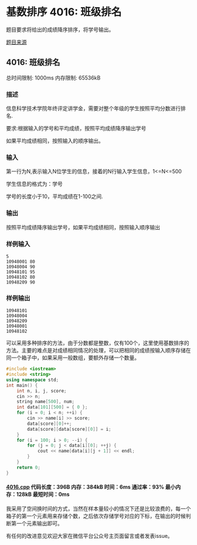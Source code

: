 # 基数排序 4016: 班级排名

题目要求将给出的成绩降序排序，将学号输出。

[题目来源](http://bailian.openjudge.cn/practice/4016/)

## 4016: 班级排名

总时间限制: 1000ms    内存限制: 65536kB

### 描述

信息科学技术学院年终评定讲学金，需要对整个年级的学生按照平均分数进行排名.

要求:根据输入的学号和平均成绩，按照平均成绩降序输出学号

如果平均成绩相同，按照输入的顺序输出。

### 输入

第一行为N,表示输入N位学生的信息，接着的N行输入学生信息，1<=N<=500

学生信息的格式为：学号 

学号的长度小于10，平均成绩在1-100之间.

### 输出

按照平均成绩降序输出学号，如果平均成绩相同，按照输入顺序输出

### 样例输入
```
5
10948001 80
10948004 90
10948101 95
10948102 80
10948209 90
```
### 样例输出
```
10948101
10948004
10948209
10948001
10948102
```
可以采用多种排序的方法，由于分数都是整数，仅有100个，这里使用基数排序的方法。主要的难点是对成绩相同情况的处理，可以把相同的成绩按输入顺序存储在同一个箱子中，如果采用一般数组，要额外存储一个数量。
```cpp
#include <iostream>
#include <string>
using namespace std;
int main() {
	int n, i, j, score;
	cin >> n;
	string name[500], num;
	int data[101][500] = { 0 };
	for (i = 0; i < n; ++i) {
		cin >> name[i] >> score;
		data[score][0]++;
		data[score][data[score][0]] = i;
	}
	for (i = 100; i > 0; --i) {
		for (j = 0; j < data[i][0]; ++j) {
			cout << name[data[i][j + 1]] << endl;
		}
	}
	return 0;
}
```
#### [4016.cpp](/Code/4000-4099/4016.cpp) 代码长度：396B 内存：384kB 时间：6ms 通过率：93% 最小内存：128kB  最短时间：0ms

我采用了空间换时间的方式，当然在样本量较小的情况下还是比较浪费的，每一个箱子的第一个元素用来存储个数，之后依次存储学号对应的下标，在输出的时候判断第一个元素输出即可。

有任何的改进意见欢迎大家在微信平台公众号主页面留言或者发表issue。
